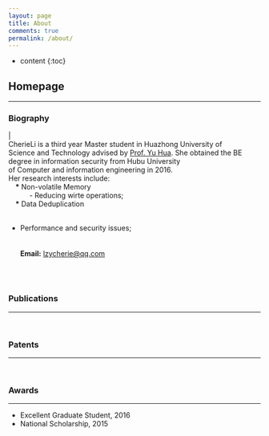 ```yaml
---
layout: page
title: About
comments: true
permalink: /about/
---
```


* content
{:toc}

## Homepage

---
 

### Biography

 
| <br> CherieLi is a third year Master student in Huazhong University of <br>Science and Technology advised by [Prof. Yu 
Hua](https://csyhua.github.io/csyhua/index.html). She obtained the BE <br>degree in information security from 
Hubu University <br>of Computer and information engineering in 2016. <br>Her research interests include: <br> &emsp;**\*** Non-volatile Memory
<br>&emsp;&emsp;&emsp;- Reducing wirte operations; <br> &emsp;**\*** Data Deduplication <br>&emsp;&emsp;&emsp;
- Performance and security issues; <br> &emsp;<br> <br> **Email:** lzycherie@qq.com  <br> <br>  
<br> 

### Publications

---

<br> 

### Patents 

---

<br> 

### Awards 

---
*  Excellent Graduate Student, 2016
*  National Scholarship, 2015
